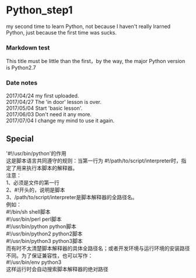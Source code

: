 # Python_step1
my second time to learn Python, not because I haven't really lrarned Python, just because the first time was sucks.
### Markdown test
This title must be little than the first，by the way, the major Python version is Python2.7
### Date notes
2017/04/24 my first uploaded.  
2017/04/27 The 'in door' lesson is over.  
2017/05/04 Start 'basic lesson'.  
2017/06/03 Don't need it any more.  
2017/07/04 I change my mind to use it again.

## Special
'#!/usr/bin/python'的作用  
这是脚本语言共同遵守的规则：当第一行为 #!/path/to/script/interpreter时，指定了用来执行本脚本的解释器。  
注意：  
1、必须是文件的第一行  
2、#!开头的，说明是脚本  
3、/path/to/script/interpreter是脚本解释器的全路径名。  
例如：  
#!/bin/sh           shell脚本  
#!/usr/bin/perl     perl脚本  
#!/usr/bin/python   python脚本  
#!/usr/bin/python2  python2脚本  
#!/usr/bin/python3  python3脚本  
而有时不太清楚脚本解释器的具体全路径名；或者开发环境与运行环境的安装路径不同。为了保证兼容性，也可以写作：  
#!/usr/bin/env python3  
这样运行时会自动搜索脚本解释器的绝对路径  
